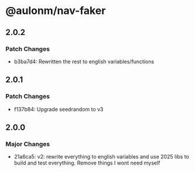 # @aulonm/nav-faker

## 2.0.2

### Patch Changes

- b3ba7d4: Rewritten the rest to english variables/functions

## 2.0.1

### Patch Changes

- f137b84: Upgrade seedrandom to v3

## 2.0.0

### Major Changes

- 21a6ca5: v2: rewrite everything to english variables and use 2025 libs to build and test everything. Remove things I wont need myself
